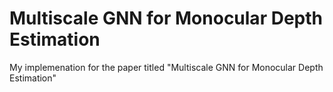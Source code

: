 # Multiscale GNN for Monocular Depth Estimation

My implemenation for the paper titled "Multiscale GNN for Monocular Depth Estimation"
